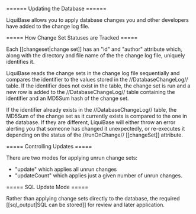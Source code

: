 ====== Updating the Database ======

LiquiBase allows you to apply database changes you and other developers have added to the change log file.  


===== How Change Set Statuses are Tracked =====

Each [[changeset|change set]] has an "id" and "author" attribute which, along with the directory and file name of the the change log file, uniquely identifies it.  

LiquiBase reads the change sets in the change log file sequentially and compares the identifier to the values stored in the //DatabaseChangeLog// table.  If the identifier does not exist in the table, the change set is run and a new row is added to the //DatabaseChangeLog// table containing the identifier and an MD5Sum hash of the change set.  

If the identifier already exists in the //DatabaseChangeLog// table, the MD5Sum of the change set as it currently exists is compared to the one in the database.  If they are different, LiquiBase will either throw an error alerting you that someone has changed it unexpectedly, or re-executes it depending on the status of the //runOnChange// [[changeSet]] attribute.

===== Controlling Updates =====

There are two modes for applying unrun change sets:
  - "update" which applies all unrun changes
  - "updateCount" which applies just a given number of unrun changes.

===== SQL Update Mode =====

Rather than applying change sets directly to the database, the required [[sql_output|SQL can be stored]] for review and later application.



